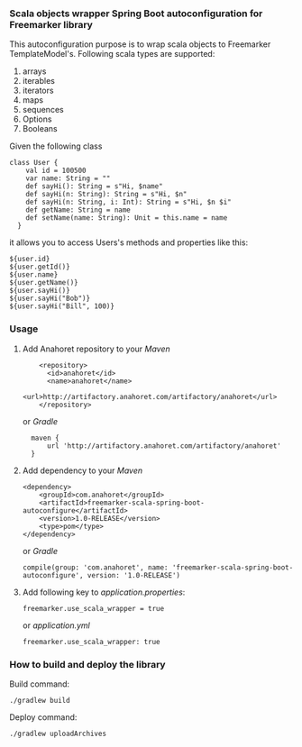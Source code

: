 ### Scala objects wrapper Spring Boot autoconfiguration for Freemarker library

This autoconfiguration purpose is to wrap scala objects to Freemarker TemplateModel's.
Following scala types are supported:
1. arrays
2. iterables
3. iterators
4. maps
5. sequences
6. Options
7. Booleans

Given the following class
```
class User {
    val id = 100500
    var name: String = ""
    def sayHi(): String = s"Hi, $name"
    def sayHi(n: String): String = s"Hi, $n"
    def sayHi(n: String, i: Int): String = s"Hi, $n $i"
    def getName: String = name
    def setName(name: String): Unit = this.name = name
  }
```
it allows you to access Users's methods and properties like this:
```
${user.id}
${user.getId()}
${user.name}
${user.getName()}
${user.sayHi()}
${user.sayHi("Bob")}
${user.sayHi("Bill", 100)}
``` 

### Usage

1. Add Anahoret repository to your _Maven_
    ```
        <repository>
          <id>anahoret</id>
          <name>anahoret</name>
          <url>http://artifactory.anahoret.com/artifactory/anahoret</url>
        </repository>
    ``` 
    or _Gradle_
    ```
      maven {
          url 'http://artifactory.anahoret.com/artifactory/anahoret'
      }  
    ```

2. Add dependency to your _Maven_
    ```
    <dependency>
        <groupId>com.anahoret</groupId>
        <artifactId>freemarker-scala-spring-boot-autoconfigure</artifactId>
        <version>1.0-RELEASE</version>
        <type>pom</type>
    </dependency>
    ```
    or _Gradle_
    ```
    compile(group: 'com.anahoret', name: 'freemarker-scala-spring-boot-autoconfigure', version: '1.0-RELEASE')
    ```

3. Add following key to _application.properties_:
    ```
    freemarker.use_scala_wrapper = true
    ```
    or _application.yml_
    ```
    freemarker.use_scala_wrapper: true
    ```

### How to build and deploy the library

Build command:
```
./gradlew build
```


Deploy command:
```
./gradlew uploadArchives
```

